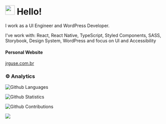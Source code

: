 
<h1><img src="https://emojis.slackmojis.com/emojis/images/1588262851/8816/meow_bread_appear.gif?1588262851" width="30"/> Hello! </h1>
<p>I work as a UI Engineer and WordPress Developer.</p>
<p>I've work with: React, React Native, TypeScript, Styled Components, SASS, Storybook, Design System, WordPress and focus on UI and Accessibility</p>


<h4>Personal Website</h4>
<a href="https://jrguse.com.br/">jrguse.com.br</a>


<h3>⚙️ Analytics</h3>

![Github Languages](https://github-readme-stats.vercel.app/api/top-langs/?username=johanguse&layout=compact&count_private=true)

![Github Statistics](https://github-readme-stats.vercel.app/api/?username=johanguse&count_private=true&show_icons=true)

![Github Contributions](https://github-readme-streak-stats.herokuapp.com/?user=johanguse&hide_border=true)

![](http://estruyf-github.azurewebsites.net/api/VisitorHit?user=johanguse&repo=johanguse&countColorcountColor)
